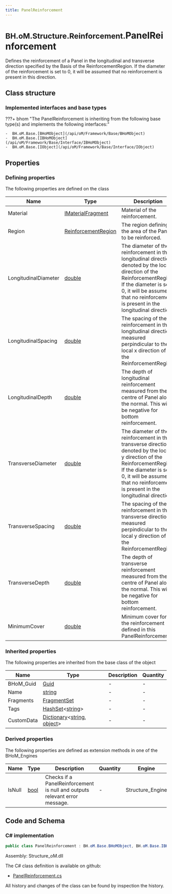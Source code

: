 ```yaml
---
title: PanelReinforcement
---
```


# <small>BH.oM.Structure.Reinforcement.</small>**PanelReinforcement**

Defines the  reinforcement of a Panel in the longitudinal and transverse direction specified by the Basis of the ReinforcementRegion.
If the diameter of the reinforcement is set to 0, it will be assumed that no reinforcement is present in this direction.

## Class structure

### Implemented interfaces and base types

???+ bhom "The PanelReinforcement is inheriting from the following base type(s) and implements the following interfaces:"

    -  BH.oM.Base.[BHoMObject](/api/oM/Framework/Base/BHoMObject)
    -  BH.oM.Base.[IBHoMObject](/api/oM/Framework/Base/Interface/IBHoMObject)
    -  BH.oM.Base.[IObject](/api/oM/Framework/Base/Interface/IObject)


## Properties



### Defining properties

The following properties are defined on the class

| Name             | Type             | Description      | Quantity         |
|------------------|------------------|------------------|------------------|
| Material | [IMaterialFragment](/api/oM/Analytical/Structure/MaterialFragments/IMaterialFragment) | Material of the reinforcement. | - |
| Region | [ReinforcementRegion](/api/oM/Analytical/Structure/Reinforcement/ReinforcementRegion) | The region defining the area of the Panel to be reinforced. | - |
| LongitudinalDiameter | [double](https://learn.microsoft.com/en-us/dotnet/api/System.Double?view=netstandard-2.0) | The diameter of the reinforcement in the longitudinal direction, denoted by the local x direction of the ReinforcementRegion.<br>If the diameter is set 0, it will be assumed that no reinforcement is present in the longitudinal direction. | [Length](/api/oM/Dimensional/Quantities/Attributes/Length) [m] |
| LongitudinalSpacing | [double](https://learn.microsoft.com/en-us/dotnet/api/System.Double?view=netstandard-2.0) | The spacing of the reinforcement in the longitudinal direction, measured perpindicular to the local x direction of the ReinforcementRegion. | [Length](/api/oM/Dimensional/Quantities/Attributes/Length) [m] |
| LongitudinalDepth | [double](https://learn.microsoft.com/en-us/dotnet/api/System.Double?view=netstandard-2.0) | The depth of longitudinal reinforcement measured from the centre of Panel along the normal. This will be negative for bottom reinforcement. | [Length](/api/oM/Dimensional/Quantities/Attributes/Length) [m] |
| TransverseDiameter | [double](https://learn.microsoft.com/en-us/dotnet/api/System.Double?view=netstandard-2.0) | The diameter of the reinforcement in the transverse direction, denoted by the local y direction of the ReinforcementRegion.<br>If the diameter is set 0, it will be assumed that no reinforcement is present in the longitudinal direction. | [Length](/api/oM/Dimensional/Quantities/Attributes/Length) [m] |
| TransverseSpacing | [double](https://learn.microsoft.com/en-us/dotnet/api/System.Double?view=netstandard-2.0) | The spacing of the reinforcement in the transverse direction, measured perpindicular to the local y direction of the ReinforcementRegion. | [Length](/api/oM/Dimensional/Quantities/Attributes/Length) [m] |
| TransverseDepth | [double](https://learn.microsoft.com/en-us/dotnet/api/System.Double?view=netstandard-2.0) | The depth of transverse reinforcement measured from the centre of Panel along the normal. This will be negative for bottom reinforcement. | [Length](/api/oM/Dimensional/Quantities/Attributes/Length) [m] |
| MinimumCover | [double](https://learn.microsoft.com/en-us/dotnet/api/System.Double?view=netstandard-2.0) | Minimum cover for the reinforcement defined in this PanelReinforcement. | [Length](/api/oM/Dimensional/Quantities/Attributes/Length) [m] |


### Inherited properties
The following properties are inherited from the base class of the object

| Name             | Type             | Description      | Quantity         |
|------------------|------------------|------------------|------------------|
| BHoM_Guid | [Guid](https://learn.microsoft.com/en-us/dotnet/api/System.Guid?view=netstandard-2.0) | - | - |
| Name | [string](https://learn.microsoft.com/en-us/dotnet/api/System.String?view=netstandard-2.0) | - | - |
| Fragments | [FragmentSet](/api/oM/Framework/Base/FragmentSet) | - | - |
| Tags | [HashSet](https://learn.microsoft.com/en-us/dotnet/api/System.Collections.Generic.HashSet-1?view=netstandard-2.0)&lt;[string](https://learn.microsoft.com/en-us/dotnet/api/System.String?view=netstandard-2.0)&gt; | - | - |
| CustomData | [Dictionary](https://learn.microsoft.com/en-us/dotnet/api/System.Collections.Generic.Dictionary-2?view=netstandard-2.0)&lt;[string](https://learn.microsoft.com/en-us/dotnet/api/System.String?view=netstandard-2.0), [object](https://learn.microsoft.com/en-us/dotnet/api/System.Object?view=netstandard-2.0)&gt; | - | - |


### Derived properties

The following properties are defined as extension methods in one of the BHoM_Engines

| Name             | Type             | Description      | Quantity         | Engine           |
|------------------|------------------|------------------|------------------|------------------|
| IsNull | [bool](https://learn.microsoft.com/en-us/dotnet/api/System.Boolean?view=netstandard-2.0) | Checks if a PanelReinforcement is null and outputs relevant error message. | - | Structure_Engine |


## Code and Schema

### C# implementation

``` C# title="C#"
public class PanelReinforcement : BH.oM.Base.BHoMObject, BH.oM.Base.IBHoMObject, BH.oM.Base.IObject
```

Assembly: Structure_oM.dll

The C# class definition is available on github:

- [PanelReinforcement.cs](https://github.com/BHoM/BHoM/blob/develop/Structure_oM/Reinforcement\PanelReinforcement.cs)

All history and changes of the class can be found by inspection the history.
